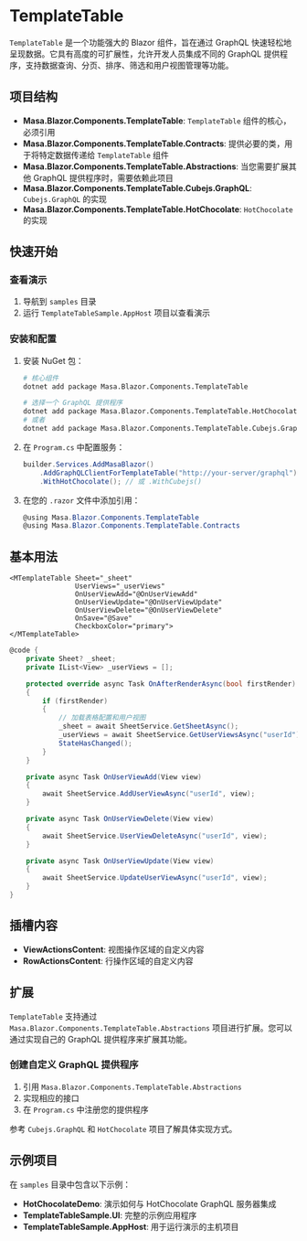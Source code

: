 ﻿# TemplateTable

`TemplateTable` 是一个功能强大的 Blazor 组件，旨在通过 GraphQL 快速轻松地呈现数据。它具有高度的可扩展性，允许开发人员集成不同的 GraphQL 提供程序，支持数据查询、分页、排序、筛选和用户视图管理等功能。

## 项目结构

- **Masa.Blazor.Components.TemplateTable**: `TemplateTable` 组件的核心，必须引用
- **Masa.Blazor.Components.TemplateTable.Contracts**: 提供必要的类，用于将特定数据传递给 `TemplateTable` 组件
- **Masa.Blazor.Components.TemplateTable.Abstractions**: 当您需要扩展其他 GraphQL 提供程序时，需要依赖此项目
- **Masa.Blazor.Components.TemplateTable.Cubejs.GraphQL**: `Cubejs.GraphQL` 的实现
- **Masa.Blazor.Components.TemplateTable.HotChocolate**: `HotChocolate` 的实现

## 快速开始

### 查看演示

1. 导航到 `samples` 目录
2. 运行 `TemplateTableSample.AppHost` 项目以查看演示

### 安装和配置

1. 安装 NuGet 包：
   ```bash
   # 核心组件
   dotnet add package Masa.Blazor.Components.TemplateTable
   
   # 选择一个 GraphQL 提供程序
   dotnet add package Masa.Blazor.Components.TemplateTable.HotChocolate
   # 或者
   dotnet add package Masa.Blazor.Components.TemplateTable.Cubejs.GraphQL
   ```

2. 在 `Program.cs` 中配置服务：
   ```csharp
   builder.Services.AddMasaBlazor()
       .AddGraphQLClientForTemplateTable("http://your-server/graphql")
       .WithHotChocolate(); // 或 .WithCubejs()
   ```

3. 在您的 `.razor` 文件中添加引用：
   ```csharp
   @using Masa.Blazor.Components.TemplateTable
   @using Masa.Blazor.Components.TemplateTable.Contracts
   ```

## 基本用法

```razor
<MTemplateTable Sheet="_sheet"
                UserViews="_userViews"
                OnUserViewAdd="@OnUserViewAdd"
                OnUserViewUpdate="@OnUserViewUpdate"
                OnUserViewDelete="@OnUserViewDelete"
                OnSave="@Save"
                CheckboxColor="primary">
</MTemplateTable>
```

```csharp
@code {
    private Sheet? _sheet;
    private IList<View> _userViews = [];

    protected override async Task OnAfterRenderAsync(bool firstRender)
    {
        if (firstRender)
        {
            // 加载表格配置和用户视图
            _sheet = await SheetService.GetSheetAsync();
            _userViews = await SheetService.GetUserViewsAsync("userId");
            StateHasChanged();
        }
    }

    private async Task OnUserViewAdd(View view)
    {
        await SheetService.AddUserViewAsync("userId", view);
    }

    private async Task OnUserViewDelete(View view)
    {
        await SheetService.UserViewDeleteAsync("userId", view);
    }

    private async Task OnUserViewUpdate(View view)
    {
        await SheetService.UpdateUserViewAsync("userId", view);
    }
}
```

## 插槽内容

- **ViewActionsContent**: 视图操作区域的自定义内容
- **RowActionsContent**: 行操作区域的自定义内容

## 扩展

`TemplateTable` 支持通过 `Masa.Blazor.Components.TemplateTable.Abstractions` 项目进行扩展。您可以通过实现自己的 GraphQL 提供程序来扩展其功能。

### 创建自定义 GraphQL 提供程序

1. 引用 `Masa.Blazor.Components.TemplateTable.Abstractions`
2. 实现相应的接口
3. 在 `Program.cs` 中注册您的提供程序

参考 `Cubejs.GraphQL` 和 `HotChocolate` 项目了解具体实现方式。

## 示例项目

在 `samples` 目录中包含以下示例：

- **HotChocolateDemo**: 演示如何与 HotChocolate GraphQL 服务器集成
- **TemplateTableSample.UI**: 完整的示例应用程序
- **TemplateTableSample.AppHost**: 用于运行演示的主机项目
